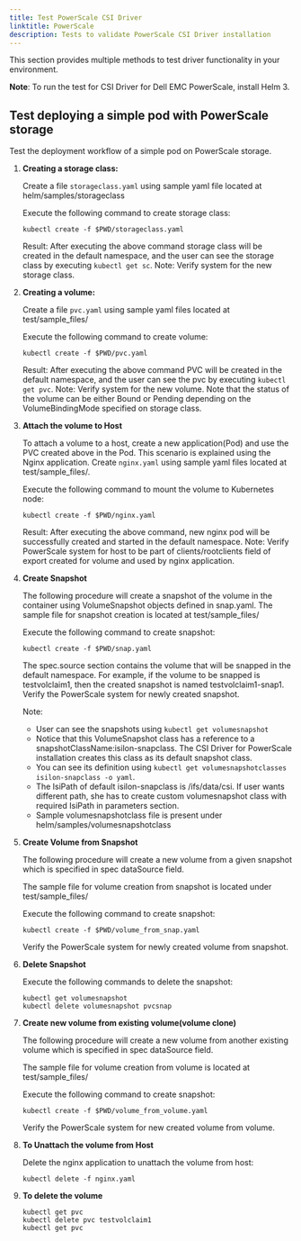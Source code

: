 ```yaml
---
title: Test PowerScale CSI Driver
linktitle: PowerScale
description: Tests to validate PowerScale CSI Driver installation
---
```


This section provides multiple methods to test driver functionality in your environment.

**Note**: To run the test for CSI Driver for Dell EMC PowerScale, install Helm 3.

## Test deploying a simple pod with PowerScale storage

Test the deployment workflow of a simple pod on PowerScale storage.

1. **Creating a storage class:**

   Create a file `storageclass.yaml` using sample yaml file located at helm/samples/storageclass

   Execute the following command to create storage class:
   ```
   kubectl create -f $PWD/storageclass.yaml
   ```

   Result: After executing the above command storage class will be created in the default namespace, and the user can see the storage class by executing `kubectl get sc`.
   Note: Verify system for the new storage class.

2. **Creating a volume:**

    Create a file `pvc.yaml` using sample yaml files located at test/sample_files/


    Execute the following command to create volume:
    ```
    kubectl create -f $PWD/pvc.yaml
    ```

    Result: After executing the above command PVC will be created in the default namespace, and the user can see the pvc by executing `kubectl get pvc`. 
    Note: Verify system for the new volume. Note that the status of the volume can be either Bound or Pending depending on the VolumeBindingMode specified on storage class.

3. **Attach the volume to Host**

    To attach a volume to a host, create a new application(Pod) and use the PVC created above in the Pod. This scenario is explained using the Nginx application. Create `nginx.yaml` 
    using sample yaml files located at test/sample_files/.

    Execute the following command to mount the volume to Kubernetes node:
    ```
    kubectl create -f $PWD/nginx.yaml
    ```

    Result: After executing the above command, new nginx pod will be successfully created and started in the default namespace.
    Note: Verify PowerScale system for host to be part of clients/rootclients field of export created for volume and used by nginx application.

4. **Create Snapshot**

    The following procedure will create a snapshot of the volume in the container using VolumeSnapshot objects defined in snap.yaml. The sample file for snapshot creation is located at test/sample_files/
    
    Execute the following command to create snapshot:
    ```
    kubectl create -f $PWD/snap.yaml
    ```
    
    The spec.source section contains the volume that will be snapped in the default namespace. For example, if the volume to be snapped is testvolclaim1, then the created snapshot is named testvolclaim1-snap1. Verify the PowerScale system for newly created snapshot.
    
    Note:
    
    * User can see the snapshots using `kubectl get volumesnapshot`
    * Notice that this VolumeSnapshot class has a reference to a snapshotClassName:isilon-snapclass. The CSI Driver for PowerScale installation creates this class 
      as its default snapshot class. 
    * You can see its definition using `kubectl get volumesnapshotclasses isilon-snapclass -o yaml`.
    * The IsiPath of default isilon-snapclass is /ifs/data/csi. If user wants different path, she has to create custom volumesnapshot class with required IsiPath in parameters section.
    * Sample volumesnapshotclass file is present under helm/samples/volumesnapshotclass

5. **Create Volume from Snapshot**

    The following procedure will create a new volume from a given snapshot which is specified in spec dataSource field.
    
    The sample file for volume creation from snapshot is located under test/sample_files/
    
    Execute the following command to create snapshot:
    ```
    kubectl create -f $PWD/volume_from_snap.yaml
    ```

    Verify the PowerScale system for newly created volume from snapshot.

6. **Delete Snapshot**

    Execute the following commands to delete the snapshot:
    
    ```
    kubectl get volumesnapshot
    kubectl delete volumesnapshot pvcsnap
    ```

7. **Create new volume from existing volume(volume clone)**

    The following procedure will create a new volume from another existing volume which is specified in spec dataSource field.
    
    The sample file for volume creation from volume is located at test/sample_files/
    
    Execute the following command to create snapshot:
    ```
    kubectl create -f $PWD/volume_from_volume.yaml
    ```

    Verify the PowerScale system for new created volume from volume.

8.  **To Unattach the volume from Host**

    Delete the nginx application to unattach the volume from host:
    
    `kubectl delete -f nginx.yaml`

9.  **To delete the volume**

    ```
    kubectl get pvc
    kubectl delete pvc testvolclaim1
    kubectl get pvc
    ```
